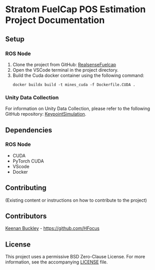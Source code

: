 # Stratom FuelCap POS Estimation Project Documentation

## Setup

### ROS Node
1. Clone the project from GitHub: [RealsenseFuelcap](https://github.com/keenanbuckley/RealsenseFuelcap)
2. Open the VSCode terminal in the project directory.
3. Build the Cuda docker container using the following command:
   ```
   docker buildx build -t mines_cuda -f Dockerfile.CUDA .
   ```

### Unity Data Collection
For information on Unity Data Collection, please refer to the following GitHub repository: [KeypointSimulation](https://github.com/jschauer1/KeypointSimulation).

## Dependencies

### ROS Node
- CUDA
- PyTorch CUDA
- VScode
- Docker

## Contributing

(Existing content or instructions on how to contribute to the project)

## Contributors

[Keenan Buckley](https://github.com/HFocus) - <https://github.com/HFocus>

## License

This project uses a permissive BSD Zero-Clause License. For more information, see the accompanying [LICENSE](/LICENSE) file.
